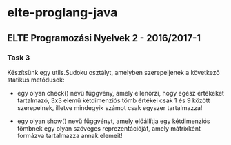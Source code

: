 # elte-proglang-java

## ELTE Programozási Nyelvek 2 - 2016/2017-1

### Task 3

Készítsünk egy utils.Sudoku osztályt, amelyben szerepeljenek a következő statikus metódusok:

* egy olyan check() nevű függvény, amely ellenőrzi, hogy egész értékeket tartalmazó, 3x3 elemű kétdimenziós tömb értékei csak 1 és 9 között szerepelnek, illetve mindegyik számot csak egyszer tartalmazza!

* egy olyan show() nevű függvényt, amely előállítja egy kétdimenziós tömbnek egy olyan szöveges reprezentációját, amely mátrixként formázva tartalmazza annak elemeit!